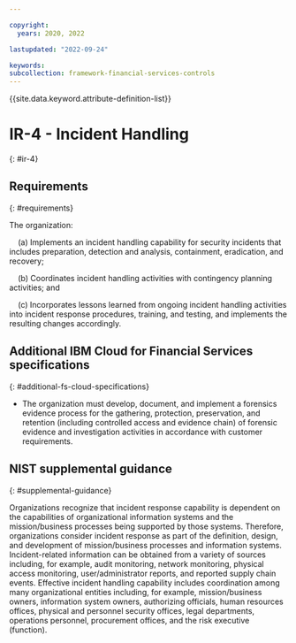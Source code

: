 ```yaml
---

copyright:
  years: 2020, 2022

lastupdated: "2022-09-24"

keywords: 
subcollection: framework-financial-services-controls
---
```


{{site.data.keyword.attribute-definition-list}}

# IR-4 - Incident Handling
{: #ir-4}

## Requirements
{: #requirements}

The organization:

&nbsp;&nbsp;&nbsp;&nbsp;(a) Implements an incident handling capability for security incidents that includes preparation, detection and analysis, containment, eradication, and recovery;

&nbsp;&nbsp;&nbsp;&nbsp;(b) Coordinates incident handling activities with contingency planning activities; and

&nbsp;&nbsp;&nbsp;&nbsp;(c) Incorporates lessons learned from ongoing incident handling activities into incident response procedures, training, and testing, and implements the resulting changes accordingly.

## Additional IBM Cloud for Financial Services specifications
{: #additional-fs-cloud-specifications}

- The organization must develop, document, and implement a forensics evidence process for the gathering, protection, preservation, and retention (including controlled access and evidence chain) of forensic evidence and investigation activities in accordance with customer requirements.

## NIST supplemental guidance
{: #supplemental-guidance}

Organizations recognize that incident response capability is dependent on the capabilities of organizational information systems and the mission/business processes being supported by those systems. Therefore, organizations consider incident response as part of the definition, design, and development of mission/business processes and information systems. Incident-related information can be obtained from a variety of sources including, for example, audit monitoring, network monitoring, physical access monitoring, user/administrator reports, and reported supply chain events. Effective incident handling capability includes coordination among many organizational entities including, for example, mission/business owners, information system owners, authorizing officials, human resources offices, physical and personnel security offices, legal departments, operations personnel, procurement offices, and the risk executive (function).

